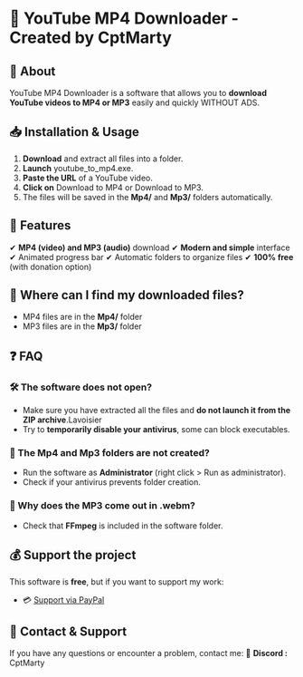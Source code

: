 # 📌 YouTube MP4 Downloader - Created by CptMarty

## 🎯 About
YouTube MP4 Downloader is a software that allows you to **download YouTube videos to MP4 or MP3** easily and quickly WITHOUT ADS.

## 📥 Installation & Usage
1. **Download** and extract all files into a folder.
2. **Launch** youtube_to_mp4.exe.
3. **Paste the URL** of a YouTube video.
4. **Click on** Download to MP4 or Download to MP3.
5. The files will be saved in the **Mp4/** and **Mp3/** folders automatically.

## 🔧 Features
✔ **MP4 (video) and MP3 (audio)** download
✔ **Modern and simple** interface
✔ Animated progress bar
✔ Automatic folders to organize files
✔ **100% free** (with donation option)

## 📂 Where can I find my downloaded files?
- MP4 files are in the **Mp4/** folder
- MP3 files are in the **Mp3/** folder

## ❓ FAQ
### 🛠 The software does not open?
- Make sure you have extracted all the files and **do not launch it from the ZIP archive**.Lavoisier
- Try to **temporarily disable your antivirus**, some can block executables.

### 📂 The Mp4 and Mp3 folders are not created?
- Run the software as **Administrator** (right click > Run as administrator).
- Check if your antivirus prevents folder creation.

### 🎵 Why does the MP3 come out in .webm?
- Check that **FFmpeg** is included in the software folder.

## 💰 Support the project
This software is **free**, but if you want to support my work:
- 💳 [Support via PayPal](https://www.paypal.com/donate/?business=Y67ENV5NW8Q2C&no_recurring=0&item_name=Thanks+For+Your+Help+%21+&currency_code=EUR)

## 📧 Contact & Support
If you have any questions or encounter a problem, contact me:
💬 **Discord :** CptMarty
